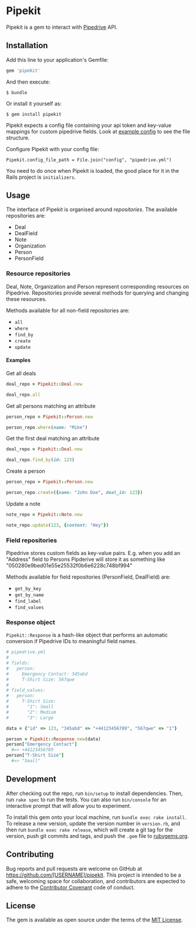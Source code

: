 # Pipekit

Pipekit is a gem to interact with [Pipedrive](https://www.pipedrive.com) API.

## Installation

Add this line to your application's Gemfile:

```ruby
gem 'pipekit'
```

And then execute:

    $ bundle

Or install it yourself as:

    $ gem install pipekit

Pipekit expects a config file containing your api token and key-value mappings for custom pipedrive fields. Look at [example config](./spec/support/config.yml) to see the file structure.

Configure Pipekit with your config file:

    Pipekit.config_file_path = File.join("config", "pipedrive.yml")

You need to do once when Pipekit is loaded, the good place for it in the Rails project is `initializers`.

## Usage

The interface of Pipekit is organised around *repositories*. The available repositories are:

- Deal
- DealField
- Note
- Organization
- Person
- PersonField

### Resource repositories

Deal, Note, Organization and Person represent corresponding resources on Pipedrive. Repositories provide several methods for querying and changing these resources.

Methods available for all non-field repositories are:

- `all`
- `where`
- `find_by`
- `create`
- `update`

#### Examples

Get all deals

```ruby
deal_repo = Pipekit::Deal.new

deal_repo.all
```

Get all persons matching an attribute

```ruby
person_repo = Pipekit::Person.new

person_repo.where(name: "Mike")
```

Get the first deal matching an attribute

```ruby
deal_repo = Pipekit::Deal.new

deal_repo.find_by(id: 123)
```

Create a person

```ruby
person_repo = Pipekit::Person.new

person_repo.create({name: "John Doe", deal_id: 123})
```

Update a note

```ruby
note_repo = Pipekit::Note.new

note_repo.update(123, {content: "Hey"})
```

### Field repositories

Pipedrive stores custom fields as key-value pairs. E.g. when you add an "Address" field to Persons Pipderive will store it as something like "050280e9bed01e55e25532f0b6e6228c748bf994"

Methods available for field repositories (PersonField, DealField) are:

- `get_by_key`
- `get_by_name`
- `find_label`
- `find_values`

### Response object

`Pipekit::Response` is a hash-like object that performs an automatic conversion if Pipedrive IDs to meaningful field names.

```ruby
# pipedrive.yml
#
# fields:
#   person:
#     Emergency Contact: 345abd
#     T-Shirt Size: 567qwe
#
# field_values:
#   person:
#     T-Shirt Size:
#       "1": Small
#       "2": Medium
#       "3": Large

data = {"id" => 123, "345abd" => "+44123456789", "567qwe" => "1"}

person = Pipekit::Response.new(data)
person["Emergency Contact"]
  #=> +44123456789
person["T-Shirt Size"]
  #=> "Small"
```

## Development

After checking out the repo, run `bin/setup` to install dependencies. Then, run `rake spec` to run the tests. You can also run `bin/console` for an interactive prompt that will allow you to experiment.

To install this gem onto your local machine, run `bundle exec rake install`. To release a new version, update the version number in `version.rb`, and then run `bundle exec rake release`, which will create a git tag for the version, push git commits and tags, and push the `.gem` file to [rubygems.org](https://rubygems.org).

## Contributing

Bug reports and pull requests are welcome on GitHub at https://github.com/[USERNAME]/pipekit. This project is intended to be a safe, welcoming space for collaboration, and contributors are expected to adhere to the [Contributor Covenant](http://contributor-covenant.org) code of conduct.


## License

The gem is available as open source under the terms of the [MIT License](http://opensource.org/licenses/MIT).

